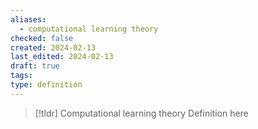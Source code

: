 ```yaml
---
aliases:
  - computational learning theory
checked: false
created: 2024-02-13
last_edited: 2024-02-13
draft: true
tags: 
type: definition
---
```

>[!tldr] Computational learning theory
>Definition here

